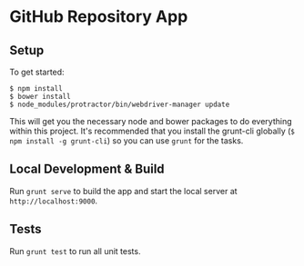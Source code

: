 GitHub Repository App
===================

## Setup

To get started:

    $ npm install
    $ bower install
    $ node_modules/protractor/bin/webdriver-manager update

This will get you the necessary node and bower packages to do everything
within this project. It's recommended that you install the grunt-cli globally
(`$ npm install -g grunt-cli`) so you can use `grunt` for the tasks.

## Local Development & Build

Run `grunt serve` to build the app and start the local server at `http://localhost:9000`.

## Tests

Run `grunt test` to run all unit tests.